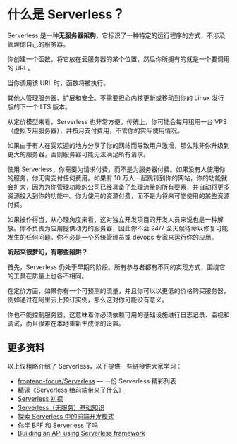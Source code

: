 # 什么是 Serverless？

Serverless 是一种**无服务器架构**，它标识了一种特定的运行程序的方式，不涉及管理你自己的服务器。

你创建一个函数，将它放在云服务器的某个位置，然后你所拥有的就是一个要调用的 URL。

当你调用该 URL 时，函数将被执行。

其他人管理服务器、扩展和安全。不需要担心内核更新或移动到你的 Linux 发行版的下一个 LTS 版本。

从定价模型来看，Serverless 也非常方便。传统上，你可能会每月租用一台 VPS（虚拟专用服务器），并按月支付费用，不管你的实际使用情况。

如果由于有人在受欢迎的地方分享了你的网站而导致用户激增，那么除非你升级到更大的服务器，否则服务器可能无法满足所有请求。

使用 Serverless，你需要为请求付费，而不是为服务器付费。如果没有人使用你的服务，你无需支付任何费用。如果有 10 万人一起跳转到你的网站，你的功能就会扩大，因为为你管理功能的公司已经具备了处理流量的所有要素，并自动将更多资源投入到你的功能中。你为使用的资源付费，而不是为将来可能使用的某些资源付费。

如果操作得当，从心理角度来看，这对独立开发项目的开发人员来说也是一种解放。你不负责为应用提供动力的服务器，因此你不会 24/7 全天候待命以修复可能发生的任何问题。你不必是一个系统管理员或 devops 专家来运行你的应用。

**听起来很梦幻，有哪些陷阱？**

首先，Serverless 仍处于早期的阶段。所有参与者都有不同的实现方式，围绕它的工具在质量上也各不相同。

在定价方面，如果你有一个可预测的流量，并且你可以以更低的价格购买服务器，例如通过在阿里云上预订实例，那么这对你可能没有意义。

你也不能控制服务器，这意味着你必须依赖可用的基础设施进行日志记录、监视和调试，而且很难在本地重新生成你的设置。

## 更多资料

以上仅粗略介绍了 Serverless，以下提供一些链接供大家学习：

- [frontend-focus/Serverless](https://github.com/lio-zero/frontend-focus#serverless) — 一份 Serverless 精彩列表
- [精读《Serverless 给前端带来了什么》](https://github.com/ascoders/weekly/blob/master/%E5%89%8D%E6%B2%BF%E6%8A%80%E6%9C%AF/94.%E7%B2%BE%E8%AF%BB%E3%80%8AServerless%20%E7%BB%99%E5%89%8D%E7%AB%AF%E5%B8%A6%E6%9D%A5%E4%BA%86%E4%BB%80%E4%B9%88%E3%80%8B.md)
- [Serverless 初探](https://cloud.tencent.com/developer/article/1005537)
- [Serverless（无服务）基础知识](https://juejin.cn/post/6844903904224903181)
- [探索 Serverless 中的前端开发模式](https://juejin.cn/post/6844903844745330695)
- [你学 BFF 和 Serverless 了吗](https://juejin.cn/post/6844904185427673095)
- [Building an API using Serverless framework](https://awstip.com/building-an-api-using-serverless-framework-cbc1e8912806)
